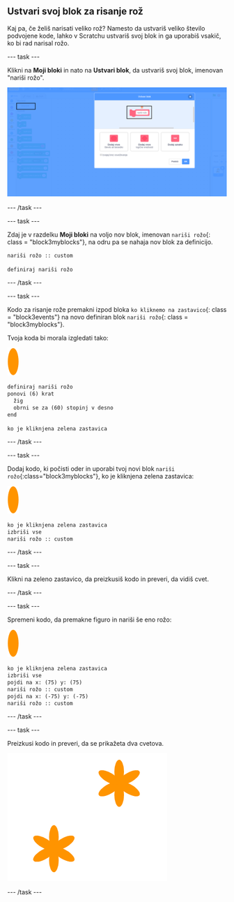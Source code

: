 ## Ustvari svoj blok za risanje rož

Kaj pa, če želiš narisati veliko rož? Namesto da ustvariš veliko število podvojene kode, lahko v Scratchu ustvariš svoj blok in ga uporabiš vsakič, ko bi rad narisal rožo.

\--- task \---

Klikni na **Moji bloki** in nato na **Ustvari blok**, da ustvariš svoj blok, imenovan "nariši rožo".

![posnetek zaslona](images/flower-make-block.png)

\--- /task \---

\--- task \---

Zdaj je v razdelku **Moji bloki** na voljo nov blok, imenovan `nariši rožo`{: class = "block3myblocks"}, na odru pa se nahaja nov blok za definicijo.

```blocks3
nariši rožo :: custom

definiraj nariši rožo
```

\--- /task \---

\--- task \---

Kodo za risanje rože premakni izpod bloka `ko kliknemo na zastavico`{: class = "block3events"} na novo definiran blok `nariši rožo`{: class = "block3myblocks"}.

Tvoja koda bi morala izgledati tako:

![cvetni sprite](images/flower-sprite.png)

```blocks3
definiraj nariši rožo
ponovi (6) krat 
  žig
  obrni se za (60) stopinj v desno
end

ko je kliknjena zelena zastavica
```

\--- /task \---

\--- task \---

Dodaj kodo, ki počisti oder in uporabi tvoj novi blok `nariši rožo`{:class="block3myblocks"}, ko je kliknjena zelena zastavica:

![cvetni sprite](images/flower-sprite.png)

```blocks3
ko je kliknjena zelena zastavica
izbriši vse
nariši rožo :: custom
```

\--- /task \---

\--- task \---

Klikni na zeleno zastavico, da preizkusiš kodo in preveri, da vidiš cvet.

\--- /task \---

\--- task \---

Spremeni kodo, da premakne figuro in nariši še eno rožo:

![cvetni sprite](images/flower-sprite.png)

```blocks3
ko je kliknjena zelena zastavica
izbriši vse
pojdi na x: (75) y: (75)
nariši rožo :: custom
pojdi na x: (-75) y: (-75)
nariši rožo :: custom 
```

\--- /task \---

\--- task \---

Preizkusi kodo in preveri, da se prikažeta dva cvetova.

![posnetek zaslona](images/flower-two.png)

\--- /task \---